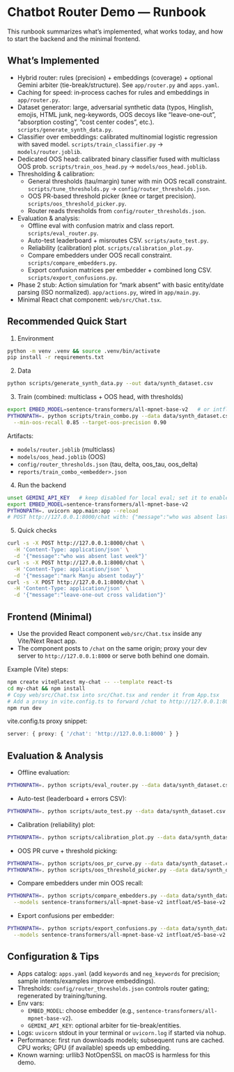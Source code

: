 # Chatbot Router Demo — Runbook

This runbook summarizes what’s implemented, what works today, and how to start the backend and the minimal frontend.

## What’s Implemented
- Hybrid router: rules (precision) + embeddings (coverage) + optional Gemini arbiter (tie-break/structure). See `app/router.py` and `apps.yaml`.
- Caching for speed: in‑process caches for rules and embeddings in `app/router.py`.
- Dataset generator: large, adversarial synthetic data (typos, Hinglish, emojis, HTML junk, neg-keywords, OOS decoys like “leave-one-out”, “absorption costing”, “cost center codes”, etc.). `scripts/generate_synth_data.py`.
- Classifier over embeddings: calibrated multinomial logistic regression with saved model. `scripts/train_classifier.py` → `models/router.joblib`.
- Dedicated OOS head: calibrated binary classifier fused with multiclass OOS prob. `scripts/train_oos_head.py` → `models/oos_head.joblib`.
- Thresholding & calibration:
  - General thresholds (tau/margin) tuner with min OOS recall constraint. `scripts/tune_thresholds.py` → `config/router_thresholds.json`.
  - OOS PR-based threshold picker (knee or target precision). `scripts/oos_threshold_picker.py`.
  - Router reads thresholds from `config/router_thresholds.json`.
- Evaluation & analysis:
  - Offline eval with confusion matrix and class report. `scripts/eval_router.py`.
  - Auto-test leaderboard + misroutes CSV. `scripts/auto_test.py`.
  - Reliability (calibration) plot. `scripts/calibration_plot.py`.
  - Compare embedders under OOS recall constraint. `scripts/compare_embedders.py`.
  - Export confusion matrices per embedder + combined long CSV. `scripts/export_confusions.py`.
- Phase 2 stub: Action simulation for “mark absent” with basic entity/date parsing (ISO normalized). `app/actions.py`, wired in `app/main.py`.
- Minimal React chat component: `web/src/Chat.tsx`.

## Recommended Quick Start
1) Environment
```bash
python -m venv .venv && source .venv/bin/activate
pip install -r requirements.txt
```

2) Data
```bash
python scripts/generate_synth_data.py --out data/synth_dataset.csv
```

3) Train (combined: multiclass + OOS head, with thresholds)
```bash
export EMBED_MODEL=sentence-transformers/all-mpnet-base-v2   # or intfloat/e5-base-v2, or sentence-transformers/all-MiniLM-L12-v2
PYTHONPATH=. python scripts/train_combo.py --data data/synth_dataset.csv \
  --min-oos-recall 0.85 --target-oos-precision 0.90
```
Artifacts:
- `models/router.joblib` (multiclass)
- `models/oos_head.joblib` (OOS)
- `config/router_thresholds.json` (tau, delta, oos_tau, oos_delta)
- `reports/train_combo_<embedder>.json`

4) Run the backend
```bash
unset GEMINI_API_KEY   # keep disabled for local eval; set it to enable LLM arbiter
export EMBED_MODEL=sentence-transformers/all-mpnet-base-v2
PYTHONPATH=. uvicorn app.main:app --reload
# POST http://127.0.0.1:8000/chat with: {"message":"who was absent last week"}
```

5) Quick checks
```bash
curl -s -X POST http://127.0.0.1:8000/chat \
  -H 'Content-Type: application/json' \
  -d '{"message":"who was absent last week"}'
curl -s -X POST http://127.0.0.1:8000/chat \
  -H 'Content-Type: application/json' \
  -d '{"message":"mark Manju absent today"}'
curl -s -X POST http://127.0.0.1:8000/chat \
  -H 'Content-Type: application/json' \
  -d '{"message":"leave-one-out cross validation"}'
```

## Frontend (Minimal)
- Use the provided React component `web/src/Chat.tsx` inside any Vite/Next React app.
- The component posts to `/chat` on the same origin; proxy your dev server to `http://127.0.0.1:8000` or serve both behind one domain.

Example (Vite) steps:
```bash
npm create vite@latest my-chat -- --template react-ts
cd my-chat && npm install
# Copy web/src/Chat.tsx into src/Chat.tsx and render it from App.tsx
# Add a proxy in vite.config.ts to forward /chat to http://127.0.0.1:8000
npm run dev
```

vite.config.ts proxy snippet:
```ts
server: { proxy: { '/chat': 'http://127.0.0.1:8000' } }
```

## Evaluation & Analysis
- Offline evaluation:
```bash
PYTHONPATH=. python scripts/eval_router.py --data data/synth_dataset.csv --apps apps.yaml
```

- Auto-test (leaderboard + errors CSV):
```bash
PYTHONPATH=. python scripts/auto_test.py --data data/synth_dataset.csv --apps apps.yaml --limit 500 --no-llm
```

- Calibration (reliability) plot:
```bash
PYTHONPATH=. python scripts/calibration_plot.py --data data/synth_dataset.csv --apps apps.yaml --out data/calibration.png
```

- OOS PR curve + threshold picking:
```bash
PYTHONPATH=. python scripts/oos_pr_curve.py --data data/synth_dataset.csv --out data/oos_pr.png
PYTHONPATH=. python scripts/oos_threshold_picker.py --data data/synth_dataset.csv --model models/oos_head.joblib --out config/router_thresholds.json --target-precision 0.90
```

- Compare embedders under min OOS recall:
```bash
PYTHONPATH=. python scripts/compare_embedders.py --data data/synth_dataset.csv \
  --models sentence-transformers/all-mpnet-base-v2 intfloat/e5-base-v2 sentence-transformers/all-MiniLM-L12-v2
```

- Export confusions per embedder:
```bash
PYTHONPATH=. python scripts/export_confusions.py --data data/synth_dataset.csv \
  --models sentence-transformers/all-mpnet-base-v2 intfloat/e5-base-v2 sentence-transformers/all-MiniLM-L12-v2
```

## Configuration & Tips
- Apps catalog: `apps.yaml` (add `keywords` and `neg_keywords` for precision; sample intents/examples improve embeddings).
- Thresholds: `config/router_thresholds.json` controls router gating; regenerated by training/tuning.
- Env vars:
  - `EMBED_MODEL`: choose embedder (e.g., `sentence-transformers/all-mpnet-base-v2`).
  - `GEMINI_API_KEY`: optional arbiter for tie-break/entities.
- Logs: `uvicorn` stdout in your terminal or `uvicorn.log` if started via nohup.
- Performance: first run downloads models; subsequent runs are cached. CPU works; GPU (if available) speeds up embedding.
- Known warning: urllib3 NotOpenSSL on macOS is harmless for this demo.

